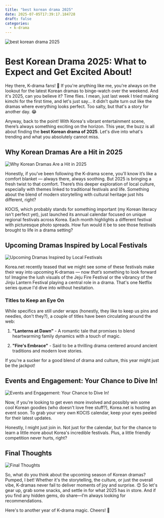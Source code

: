 ```yaml
---
title: "best korean drama 2025"
date: 2025-07-05T17:39:17.184728
draft: false
categories:
  - k-drama
---
```


![best korean drama 2025](/images/2025-07-05-best-korean-drama-2025.jpg)

# Best Korean Drama 2025: What to Expect and Get Excited About!

Hey there, K-drama fans! 🤗 If you're anything like me, you're always on the lookout for the latest Korean dramas to binge-watch over the weekend. And it's 2025, can you believe it? Time flies. I mean, just last week I tried making kimchi for the first time, and let's just say... it didn’t quite turn out like the dramas where everything looks perfect. Too salty, but that's a story for another day. 😂

Anyway, back to the point! With Korea's vibrant entertainment scene, there’s always something exciting on the horizon. This year, the buzz is all about finding the **best Korean drama of 2025**. Let's dive into what's trending and what you absolutely cannot miss.

## Why Korean Dramas Are a Hit in 2025
![Why Korean Dramas Are a Hit in 2025](/images/2025-07-05-best-korean-drama-2025-h2-1.jpg)


Honestly, if you've been following the K-drama scene, you'll know it’s like a comfort blanket — always there, always soothing. But 2025 is bringing a fresh twist to that comfort. There’s this deeper exploration of local culture, especially with themes linked to traditional festivals and life. Something about the blend of modern storytelling with cultural heritage just hits different, right?

KOCIS, which probably stands for something important (my Korean literacy isn't perfect yet), just launched its annual calendar focused on unique regional festivals across Korea. Each month highlights a different festival with picturesque photo spreads. How fun would it be to see those festivals brought to life in a drama setting?

## Upcoming Dramas Inspired by Local Festivals
![Upcoming Dramas Inspired by Local Festivals](/images/2025-07-05-best-korean-drama-2025-h2-2.jpg)


Korea.net recently teased that we might see some of these festivals make their way into upcoming K-dramas — now *that’s* something to look forward to! Imagine the lush visuals of the Jeju Fire Festival or the vibrancy of the Jinju Lantern Festival playing a central role in a drama. That's one Netflix series queue I'd dive into without hesitation.

### Titles to Keep an Eye On

While specifics are still under wraps (honestly, they like to keep us pins and needles, don't they?), a couple of titles have been circulating around the web:

1. **"Lanterns at Dawn"** - A romantic tale that promises to blend heartwarming family dynamics with a touch of magic.

2. **"Fire's Embrace"** - Said to be a thrilling drama centered around ancient traditions and modern love stories.

If you're a sucker for a good blend of drama and culture, this year might just be the jackpot!

## Events and Engagement: Your Chance to Dive In!
![Events and Engagement: Your Chance to Dive In!](/images/2025-07-05-best-korean-drama-2025-h2-3.jpg)


Now, if you're looking to get even more involved and possibly win some cool Korean goodies (who doesn't love free stuff?), Korea.net is hosting an event soon. To grab your very own KOCIS calendar, keep your eyes peeled for their latest updates.

Honestly, I might just join in. Not just for the calendar, but for the chance to learn a little more about Korea's incredible festivals. Plus, a little friendly competition never hurts, right?

## Final Thoughts
![Final Thoughts](/images/2025-07-05-best-korean-drama-2025-h2-4.jpg)


So, what do you think about the upcoming season of Korean dramas? Pumped, I bet! Whether it's the storytelling, the culture, or just the overall vibe, K-dramas never fail to deliver moments of joy and surprise. 😊 So let's gear up, grab some snacks, and settle in for what 2025 has in store. And if you find any hidden gems, do share—I’m always looking for recommendations.

Here's to another year of K-drama magic. Cheers! 🥂
